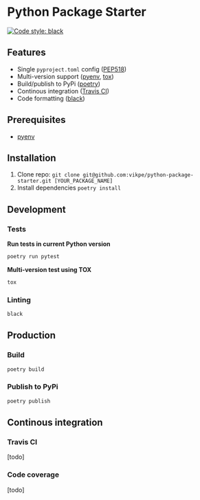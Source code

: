 # Python Package Starter
[![Code style: black](https://img.shields.io/badge/code%20style-black-000000.svg)](https://github.com/psf/black)

## Features
* Single `pyproject.toml` config ([PEP518](https://www.python.org/dev/peps/pep-0518/))
* Multi-version support ([pyenv](https://github.com/pyenv/pyenv), [tox](https://github.com/tox-dev/tox/))
* Build/publish to PyPi ([poetry](https://github.com/sdispater/poetry))
* Continous integration ([Travis CI](https://travis-ci.org/))
* Code formatting ([black](https://github.com/psf/black))

## Prerequisites
* [pyenv](https://github.com/pyenv/pyenv)

## Installation
1. Clone repo: `git clone git@github.com:vikpe/python-package-starter.git [YOUR_PACKAGE_NAME]`
2. Install dependencies `poetry install`

## Development

### Tests
**Run tests in current Python version**
```sh
poetry run pytest
```

**Multi-version test using TOX**
```sh
tox
```

### Linting
```sh
black
```

## Production

### Build
```sh
poetry build
```

### Publish to PyPi
```sh
poetry publish
```

## Continous integration

### Travis CI
[todo]

### Code coverage
[todo]
